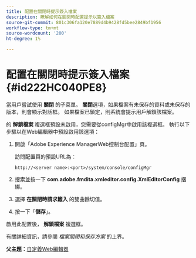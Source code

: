 ```yaml
---
title: 配置在關閉時提示簽入檔案
description: 瞭解如何在關閉時配置提示以簽入檔案
source-git-commit: 801c306fa120e7889d4b9428fd5bee2849bf1956
workflow-type: tm+mt
source-wordcount: '200'
ht-degree: 1%

---
```



# 配置在關閉時提示簽入檔案 {#id222HC040PE8}

當用戶嘗試使用 **關閉** 的子菜單。 **關閉**&#x200B;選項，如果檔案有未保存的資料或未保存的版本，則會顯示對話框。 如果檔案已鎖定，則系統會提示用戶解鎖該檔案。

的 **解鎖檔案** 複選框預設未啟用，您需要從configMgr中啟用該複選框。 執行以下步驟以在Web編輯器中預設啟用該選項：

1. 開啟「Adobe Experience ManagerWeb控制台配置」頁。

   訪問配置頁的預設URL為：

   ```http
   http://<server name>:<port>/system/console/configMgr
   ```

1. 搜索並按一下 **com.adobe.fmdita.xmleditor.config.XmlEditorConfig** 捆綁。

1. 選擇 **在關閉時請求籤入** 的雙曲餘切值。

1. 按一下「**儲存**」。


啟用此配置後， **解鎖檔案** 複選框。

有關詳細資訊，請參閱 *檔案關閉和保存方案* 的上界。

**父主題：**[&#x200B;自定義Web編輯器](conf-web-editor.md)

